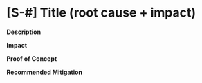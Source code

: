 # [S-#] Title (root cause + impact)

**Description** 

**Impact** 

**Proof of Concept** 

**Recommended Mitigation**